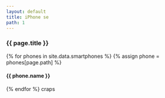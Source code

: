 ```yaml
---
layout: default
title: iPhone se
path: 1
---
```


<div class="container">
  <h3>{{ page.title }}</h3>
  {% for phones in site.data.smartphones %}
  {% assign phone = phones[page.path] %}
  <h4>{{ phone.name }}</h4>
  {% endfor %}
  craps
</div>
